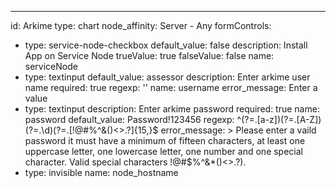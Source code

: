 ---
id: Arkime
type: chart
node_affinity: Server - Any
formControls:
- type: service-node-checkbox
  default_value: false
  description: Install App on Service Node
  trueValue: true
  falseValue: false
  name: serviceNode
- type: textinput
  default_value: assessor
  description: Enter arkime user name
  required: true
  regexp: ''
  name: username
  error_message: Enter a value
- type: textinput
  description: Enter arkime password
  required: true
  name: password
  default_value: Password!123456
  regexp: ^(?=.[a-z])(?=.[A-Z])(?=.\d)(?=.[!@#$%^&()<>.?])[A-Za-z\d!@#$%^&()<>.?]{15,}$
  error_message: >
    Please enter a vaild password it must have a minimum of fifteen characters,
    at least one uppercase letter, one lowercase letter, one number and one special
    character.  Valid special characters !@#$%^&*()<>.?).
- type: invisible
  name: node_hostname
